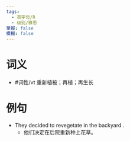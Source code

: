 ```yaml
---
tags:
  - 首字母/R
  - 级别/雅思
掌握: false
模糊: false
---
```

# 词义
- #词性/vt  重新植被；再植；再生长
# 例句
- They decided to revegetate in the backyard .
	- 他们决定在后院重新种上花草。
